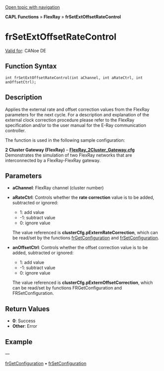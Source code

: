 [Open topic with navigation](../../../../../CANoeDEFamily.htm#Topics/CAPLFunctions/FlexRay/Functions/CAPLfunctionFRSetExtOffsetRateControl.md)

**CAPL Functions** » **FlexRay** » **frSetExtOffsetRateControl**

# frSetExtOffsetRateControl

[Valid for](../../../Shared/FeatureAvailability.md): CANoe DE

## Function Syntax

```plaintext
int frSetExtOffsetRateControl(int aChannel, int aRateCtrl, int anOffsetCtrl);
```

## Description

Applies the external rate and offset correction values from the FlexRay parameters for the next cycle. For a description and explanation of the external clock correction procedure please refer to the FlexRay specification and/or to the user manual for the E-Ray communication controller.

The function is used in the following sample configuration:

**2 Cluster Gateway (FlexRay)** – **[FlexRay_2Cluster_Gateway.cfg](javascript:startCANoeLauncher('&quot;SAMPLES:\\FlexRay\\2Cluster_Gateway\\FlexRay_2Cluster_Gateway.cfg&quot;)')**  
Demonstrates the simulation of two FlexRay networks that are interconnected by a FlexRay-FlexRay gateway.

## Parameters

- **aChannel**: FlexRay channel (cluster number)
- **aRateCtrl**: Controls whether the **rate correction** value is to be added, subtracted or ignored:
  - 1: add value
  - -1: subtract value
  - 0: ignore value

  The value referenced is **clusterCfg.pExternRateCorrection**, which can be read/set by the functions [frGetConfiguration](CAPLfunctionFRGetConfiguration.md) and [frSetConfiguration](CAPLfunctionFRSetConfiguration.md).

- **anOffsetCtrl**: Controls whether the offset correction value is to be added, subtracted or ignored:
  - 1: add value
  - -1: subtract value
  - 0: ignore value

  The value referenced is **clusterCfg.pExternOffsetCorrection**, which can be read/set by functions FRGetConfiguration and FRSetConfiguration.

## Return Values

- **0**: Success
- **Other**: Error

## Example

—

[frGetConfiguration](CAPLfunctionFRGetConfiguration.md) • [frSetConfiguration](CAPLfunctionFRSetConfiguration.md)
